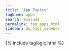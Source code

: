 ```yaml
---
title: "App Topics"
tagName: apps
search: exclude
permalink: tag_apps.html
sidebar: ds_tags_sidebar
---
```

{% include taglogic.html %}
